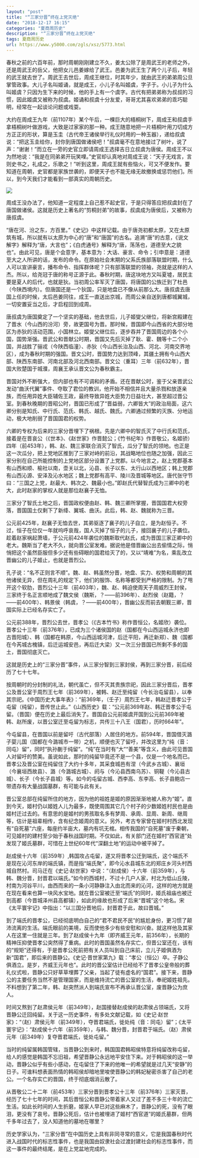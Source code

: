 ```yaml
---
layout: "post"
title: "“三家分晋”终在上党灭绝"
date: "2018-12-17 16:15"
categories: "夏商周历史"
description: "“三家分晋”终在上党灭绝"
tags: 夏商周历史
url: https://www.y5000.com/zgls/xsz/5773.html
---
```






春秋之前的六百年前，那时周朝刚刚建立不久，姜太公除了是周武王的老师之外，还是周武王的岳父，他把女儿邑姜嫁给了武王。邑姜为武王生了两个儿子后，年轻的武王就去世了。周武王去世后，周成王继位，时其年少，就由武王的弟弟周公旦掌管政事。大儿子名叫姬诵，就是成王，小儿子名叫姬虞，字子于。小儿子为什么叫姬虞？只因为生下来的时候，他的手上有一个虞字。古代有把弟弟称为叔叔的习惯，因此姬虞又被称为叔虞。姬诵和叔虞十分友爱，哥哥尤其喜欢弟弟的乖巧聪明，经常在一起谈论问题或戏耍。

大约在周成王九年（前1107年）某个午后，一棵巨大的梧桐树下，周成王和叔虞手拿梧桐树叶做游戏，大致是过家家的那一种。成王随意地把一片梧桐叶用刀切成方方正正的形状，算是玉圭（古代帝王诸侯举行礼仪时用的一种玉器），递给叔虞说：“把这玉圭给你，封你到唐国做诸侯吧！”叔虞毫不在意地接过了树叶，说了声：“谢谢！”而立在一旁的史官立即请周成王选择吉日立叔虞为唐侯。周成王不以为然地说：“我是在同弟弟开玩笑哩。”史官却认真地对周成王说：“天子无戏言，言则史书之，礼成之，乐歌之！”听到这里，周成王就有些恼火，可又不便发作。要知道在周朝，史官都是家族世袭的，即便天子也不能无缘无故撤换或惩罚他们。所以，到今天我们才能看到一部真实的周朝历史。

![](https://img.y5000.com/uploads/allimg/161124/8-161124105R4534.jpg)

周成王没办法了，他知道一定程度上自己惹不起史官，于是只得答应把叔虞封在了唐国做诸侯。这就是历史上著名的“剪桐封弟”的故事，叔虞成为唐侯后，又被称为唐叔虞。

“唐在河、汾之东，方百里。”《史记》中这样记载。由于唐尧初都太原，又在太原筑有城，所以就有以太原为中心的“唐”和“唐国”的古名。追溯“唐”的古意，《说文解字》解释为“唐，大言也”；《白虎通号》解释为“唐，荡荡也，道德至大之貌也”。由此可见，唐是个会意字，基本意为：大话、豪言、命令；引申意是：道德至大之人所讲的话，发布的命令。在原始社会末期的父系氏族部落联盟时期，什么人可以宣讲豪言，播布命令、指挥群体呢？只有部落联盟的领袖，尧就是这样的人杰。所以，给尧冠于唐的称号正源于此。春秋时期，唐这块地方又叫夏墟，居民主要是夏人的后代，也就是狄。当初周公率军灭了唐国，将唐国的公族迁到了杜邑（今陕西境内）。但唐国还是一个狄国，只是地盘已不像从前那么大。唐叔虞去唐国上任的时候，太后邑姜同往，成王一直送出京城，而周公亲自送到唐都城翼城，一切安置妥当之后，才启程回到成周。

唐叔虞为唐国奠定了一个坚实的基础，他去世后，儿子姬燮父继位，将新宫殿建在了晋水（今山西的汾河）旁，故更国号为晋。那时候，晋国即今山西省的大部分地区为赤狄的活动范围，小国林立。姬燮父继位后，逐步吞并了晋国周边的各个小国，国势渐强。晋武公和晋献公时期，晋国又先后灭掉了耿、霍、魏等十二个小国，并战胜了骊戎（今陕西临潼）、赤狄（今山西长治及山西、河北、河南交界地区），成为春秋时期的强国。晋文公时，晋国势力达到顶峰，其疆土拥有今山西大部、陕西东南部、河南北部及河北西南部。晋文公（重耳）三年（前632年），晋国大败楚国于城濮，周襄王承认晋文公为春秋霸主。

晋国对外不断强大，但内部也有不可调和的矛盾。还在晋献公时，鉴于父亲晋武公发动“曲沃代翼”事件、夺取了君位的教训，他开始不相信并且大量杀戮和放逐亲族，而任用异姓大臣辅佐王政，最终导致异姓大臣势力日益壮大，甚至超过晋公室。到春秋晚期的晋昭公时，晋国已形成了“晋益弱，六卿皆大”的政治局面，这六卿分别是知氏、中行氏、范氏、韩氏、越氏、魏氏。六卿通过频繁的灭族、分地运动，极大地削弱了晋国国君的权势。

六卿的专权为后来的三家分晋埋下了祸根。先是六卿中的智氏灭了中行氏和范氏，接着是在晋哀公（《世本》、《赵世家》作晋懿公；《竹书纪年》作晋敬公，名姬骄）四年（前453年），韩、赵、魏三家联合消灭了智氏，瓜分了智氏的领地。也正是这一次瓜分，把上党地区推到了三家对峙的前沿，其战略地位也随之加强，因此三家分别在自己所能控制的上党地区部分设置了上党郡。以今地言之，赵上党郡基本有山西和顺、榆社以南，壶关以北，沁县、长子以东、太行山以西地区；韩上党郡有山西沁源、安泽及沁水地区；魏上党郡有高平、陵川及晋城等地区。唐代张守节曰：“三国之上党，赵最大、韩次之、魏最小也。”即赵氏代替智氏成为三卿中的老大，此时赵家的掌权人就是那位赵襄子无恤。

三家分了智氏土地之后，晋国政权便由赵、韩、魏三卿所掌握，晋国国君大权旁落，晋国国土仅剩下了新绛、翼城、曲沃。此后，韩、赵、魏就称为三晋。

公元前425年，赵襄子无恤去世，其弟驱逐了襄子的儿子自立，是为赵恒子。不过，恒子在位仅一年就呜呼哀哉，国人灭掉了恒子的儿子，接回襄子的儿子袭位。趁着赵家祸起萧墙，于公元前424年袭位的魏斯取代赵氏，成为晋国三家正卿中的老大。魏斯当了老大不久，就向晋公室发难。据说他是借晋幽公出去偷情之际，悄悄把这个虽然臣服但多少还有些碍眼的国君给灭了的，又以“靖难”为名，乘乱改立晋幽公的儿子姬止，也就是晋烈公。

孔子说：“名不正则言不顺”。魏、赵、韩虽然分晋，地盘、实力、权势和周朝的其他诸侯无异，但在周礼的规定下，他们的服饰、名称等都受到严格的限制。为了甩开这个软肋，晋烈公十三年（前403年），魏、赵、韩迫使周天子周威烈王封侯，三家终于名正言顺地成了魏文侯（魏斯，？——前396年）、赵烈侯（赵籍，？——前400年）、韩景侯（韩虞，？——前400年），晋幽公反而前去朝觐三卿，晋国实际上已经名存实亡了。

公元前388年，晋烈公去世，晋孝公（《古本竹书》称作晋恒公，名姬欣）袭位。晋孝公十三年（前376年），已成为三个诸侯国的赵（国都在今山西运城永济也即古晋阳城）、韩（国都在韩原，今山西运城河津，后迁平阳，再迁新郑）、魏（国都在今芮城古槐镇，后迁运城安邑，再后迁大梁）又一次三分晋国已所剩不多的国土，晋国彻底灭亡。

这就是历史上的“三家分晋”事件，从三家分智到三家封侯，再到三家分晋，前后经历了七十七年。

按周朝时的分封制的礼法，朝代虽亡，但不灭其贵族宗祀，因此三家分晋后，晋孝公及晋公室于周烈王七年（前369年），被韩、赵迁至纯留（今长治屯留县），以奉其宗祀。《中国历史大事年表》：“前369年，（壬子）周烈王七年，韩赵迁晋孝公于屯留（纯留），晋传世止此。”《山西历史》载：“公元前369年赵、韩迁晋孝公于屯留。（晋国）便在历史上最后消失了。晋国自公元前姬虞开国到公元前369年被韩、赵所废，以晋公室迁至屯留为标志，共传三十八王（国君），历时664年”。

今屯留县，在晋国以前是留吁（古代部落）人居住的地方。前594年，晋国借灭潞子婴儿国（国都在今潞城市一带）之机，顺便也灭了留吁，并改这里为“纯（音：同屯）留”，同时“执孙蒯于纯留”。“纯”在当时有“大”“善美”等含义，由此可见晋国人对留吁的赞美。虽说如此，那时的纯留毕竟还不是一个县，仅是一个地名而已。晋孝公及晋公室在纯留住了大约十多年，其采食城邑有涅（今武乡古城）、襄垣（今襄垣西故县）、潞（今潞城古城）、阏与（今沁县西南乌苏）、铜鞮（今沁县古城）、长子（今长子县城）等。如今的屯留古城、西李高、东李高、长子县鲍店一带遗存有大量战国墓群，有可能与此有关。

晋公室总部在纯留所住的地方，因为他的祖姓是姬的原因渐渐地被人称为“姬”。直到今天，姬村仍以姬姓人儿为最多，既使周围其它几个村子的少数姬姓村民也是由姬村迁过去的。有意思的是姬村的男孩取名多有梦周、承周、显周、新周、继周等，估计是祖辈相传，含有纪念姬周的意义。另外，考古专家曾在姬村村西北发现有“自死墓”六座，每座约半亩大，墓内有坑无棺。相传我国的“自死墓”废于秦朝，可见姬村的建村至少始于春秋战国时期。不仅如此，有关部门还在姬村“西官道”处发现了姬氏墓群，可惜在上世纪60年代“深翻土地”的运动中被平掉了。

赵成侯十六年（前359年）,韩国攻占屯留，遂又将晋孝公迁到端氏，这个端氏不是现在沁河东岸的端氏镇，而是指“端氏聚”，即今沁水县城东北的郑庄乡河头村西城自然村。司马迁在《史记·赵世家》中说：“（赵成侯）十六年（前359年），与韩、魏分晋，封晋君以端氏。”如今的西城村，不过十几户人家，村北为低山丘陵，村南为河谷平川，由西而来的一条小河静静注入由北而来的沁河，这样的地方就是在现在看来也算一块风水宝地。就在晋公室被迁至“端氏”的同时，姬氏祖庙也被迁到高都（今晋城泽州县高都镇），如此的缘故也形成了后来“晋城”这个地名。宋《太平寰宇记》中指出：“以三国分晋地后，封晋君于此，故曰晋城。”

到了端氏的晋孝公，已经彻底明白自己的“君不君民不民”的尴尬身份，更习惯了颠沛流离的生活。端氏眼前的美境，反而使他多少有些安慰和兴奋。就这样他及其家人在这里一住就是三年。到了赵成侯十九年（即齐威王元年，前356年），长期的精神压抑使晋孝公突然得了重病。此时的晋国虽然名存实亡，但晋公室还在，该有的“规矩”还得有，于是晋孝公死前把有关人员叫到自己床前，立儿子姬俱酒为新“国君”，即后来的晋静公。《史记·晋世家第九》载：“孝公（恒公）卒。子静公俱酒立。是岁，齐威王元年也”。此时的晋公室估计已经给不了晋孝公皇帝般的葬礼仪式啦，晋静公只好草草埋葬了父亲，当起了徒有虚名的“国君”。接下来，晋静公的主要任务当然不是管理国家，而是维持流亡的晋公室的生活，奉祀姬姓祖先。不料想到了第二年，韩、赵突然派人到端氏宣布不再承认晋公室，废晋静公为庶人。

时间又熬到了赵肃侯元年（前349年），赵国接替赵成侯的赵肃侯占领端氏，又将晋静公迁回纯留。关于这一历史事件，有多处文献记载，如《史记·赵世家》：“（赵）肃侯元年（前349年），夺晋君端氏，徙处纯（音：同屯）留”；《太平寰宇记》：“赵成侯十六年（前359年），与韩、魏分晋，封晋君于端氏。（赵）肃侯元年（前349年）复夺晋君端氏，徙处屯留。”

当时的纯留属韩国管辖，当晋静公到来时，韩国国君韩昭侯特意将纯留改称屯留，给人的感觉是韩国不忘旧祖，希望晋静公永远地平安住下来。对于韩昭侯的这一举动，晋静公似乎有些小感动，在屯留住了下来的他唯一的希望就是过几天“安静”的日子。可谁料想表面热情的韩昭侯却暗地里唆使晋静公的韩妃秘密杀害了自己的老公。一个名存实亡的晋国，终于彻底烟消云散了。

从晋敬公二十二年（前453年）三家分晋到晋孝公十三年（前376年）三家灭晋，经历了七十七年的时间，其后晋恒公和晋静公带着家人又过了差不多三十年的流亡生活。如此长时间的人生折磨，姬家人早已对这些麻木了，晋静公的死，没有了眼泪，更没有了哀号。晋静公死后，估计也被埋进了姬村“西官道”的姬氏墓群，但两千多年过去了，没人知道他的墓地在哪里？

历史学家认为，“三家分晋”在中国历史上具有非同寻常的意义，它是我国春秋时代进入战国时代的标志性事件，也是我国由奴隶社会过渡封建社会的标志性事件，而这一事件的最终结尾，是在上党盆地完成的。
